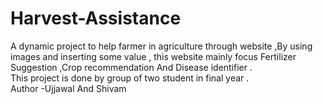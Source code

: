 # Harvest-Assistance
A dynamic project to help farmer in agriculture through website ,By using images and inserting some value , this website mainly focus Fertilizer Suggestion ,Crop recommendation And Disease identifier .
<br>
This project is done by group of two student in final year .
<br>
Author -Ujjawal And Shivam
